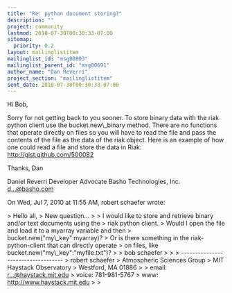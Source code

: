```yaml
---
title: "Re: python document storing?"
description: ""
project: community
lastmod: 2010-07-30T00:30:33-07:00
sitemap:
  priority: 0.2
layout: mailinglistitem
mailinglist_id: "msg00803"
mailinglist_parent_id: "msg00691"
author_name: "Dan Reverri"
project_section: "mailinglistitem"
sent_date: 2010-07-30T00:30:33-07:00
---
```



Hi Bob,

Sorry for not getting back to you sooner. To store binary data with the riak
python client use the bucket.new\\_binary method. There are no functions that
operate directly on files so you will have to read the file and pass the
contents of the file as the data of the riak object. Here is an example of
how one could read a file and store the data in Riak:
http://gist.github.com/500082

Thanks,
Dan

Daniel Reverri
Developer Advocate
Basho Technologies, Inc.
d...@basho.com


On Wed, Jul 7, 2010 at 11:55 AM, robert schaefer wrote:

&gt; Hello all,
&gt; New question...
&gt;
&gt; I would like to store and retrieve binary and/or text documents using the
&gt; riak python client.
&gt; Would I open the file and load it to a myarray variable and then
&gt; bucket.new("my\\_key":myarray)?
&gt; Or is there something in the riak-python-client that can directly operate
&gt; on files, like bucket.new("my\\_key":"myfile.txt")?
&gt;
&gt; bob schaefer
&gt;
&gt;
&gt; -----------------------------------
&gt; robert schaefer
&gt; Atmospheric Sciences Group
&gt; MIT Haystack Observatory
&gt; Westford, MA 01886
&gt;
&gt; email: r...@haystack.mit.edu
&gt; voice: 781-981-5767
&gt; www: http://www.haystack.mit.edu
&gt;
&gt;

